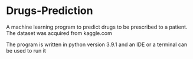 # Drugs-Prediction
A machine learning program to predict drugs to be prescribed to a patient.
The dataset was acquired from kaggle.com

The program is written in python version 3.9.1 and an IDE or a terminal can be used to run it
